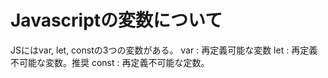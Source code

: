 # Javascriptの変数について
JSにはvar, let, constの3つの変数がある。
var : 再定義可能な変数
let : 再定義不可能な変数。推奨
const : 再定義不可能な定数。
